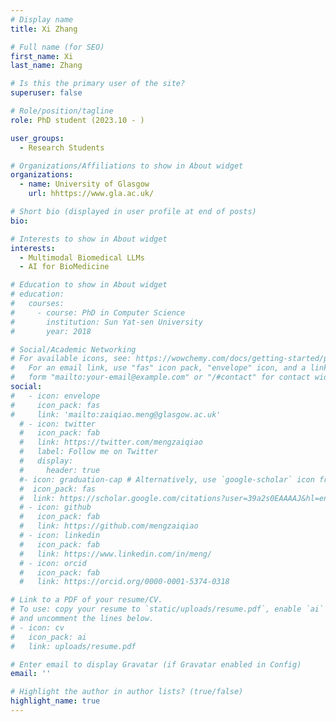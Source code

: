 ```yaml
---
# Display name
title: Xi Zhang

# Full name (for SEO)
first_name: Xi
last_name: Zhang

# Is this the primary user of the site?
superuser: false

# Role/position/tagline
role: PhD student (2023.10 - )

user_groups:
  - Research Students

# Organizations/Affiliations to show in About widget
organizations:
  - name: University of Glasgow
    url: hhttps://www.gla.ac.uk/

# Short bio (displayed in user profile at end of posts)
bio: 

# Interests to show in About widget
interests:
  - Multimodal Biomedical LLMs
  - AI for BioMedicine

# Education to show in About widget
# education:
#   courses:
#     - course: PhD in Computer Science
#       institution: Sun Yat-sen University
#       year: 2018

# Social/Academic Networking
# For available icons, see: https://wowchemy.com/docs/getting-started/page-builder/#icons
#   For an email link, use "fas" icon pack, "envelope" icon, and a link in the
#   form "mailto:your-email@example.com" or "/#contact" for contact widget.
social:
#   - icon: envelope
#     icon_pack: fas
#     link: 'mailto:zaiqiao.meng@glasgow.ac.uk'
  # - icon: twitter
  #   icon_pack: fab
  #   link: https://twitter.com/mengzaiqiao
  #   label: Follow me on Twitter
  #   display:
  #     header: true
  #- icon: graduation-cap # Alternatively, use `google-scholar` icon from `ai` icon pack
  #  icon_pack: fas
  #  link: https://scholar.google.com/citations?user=39a2s0EAAAAJ&hl=en
  # - icon: github
  #   icon_pack: fab
  #   link: https://github.com/mengzaiqiao
  # - icon: linkedin
  #   icon_pack: fab
  #   link: https://www.linkedin.com/in/meng/
  # - icon: orcid
  #   icon_pack: fab
  #   link: https://orcid.org/0000-0001-5374-0318

# Link to a PDF of your resume/CV.
# To use: copy your resume to `static/uploads/resume.pdf`, enable `ai` icons in `params.yaml`,
# and uncomment the lines below.
# - icon: cv
#   icon_pack: ai
#   link: uploads/resume.pdf

# Enter email to display Gravatar (if Gravatar enabled in Config)
email: ''

# Highlight the author in author lists? (true/false)
highlight_name: true
---
```


<!-- I obtained my Ph.D in computer science from Sun Yat-sen University (SYSU) in December 2018. -->

<!-- {{< icon name="download" pack="fas" >}} Download my {{< staticref "uploads/demo_resume.pdf" "newtab" >}}resumé{{< /staticref >}}. -->
